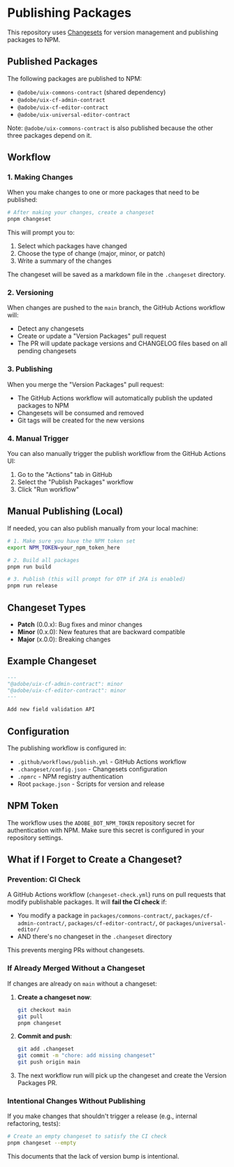 # Publishing Packages

This repository uses [Changesets](https://github.com/changesets/changesets) for version management and publishing packages to NPM.

## Published Packages

The following packages are published to NPM:
- `@adobe/uix-commons-contract` (shared dependency)
- `@adobe/uix-cf-admin-contract`
- `@adobe/uix-cf-editor-contract`
- `@adobe/uix-universal-editor-contract`

Note: `@adobe/uix-commons-contract` is also published because the other three packages depend on it.

## Workflow

### 1. Making Changes

When you make changes to one or more packages that need to be published:

```bash
# After making your changes, create a changeset
pnpm changeset
```

This will prompt you to:
1. Select which packages have changed
2. Choose the type of change (major, minor, or patch)
3. Write a summary of the changes

The changeset will be saved as a markdown file in the `.changeset` directory.

### 2. Versioning

When changes are pushed to the `main` branch, the GitHub Actions workflow will:
- Detect any changesets
- Create or update a "Version Packages" pull request
- The PR will update package versions and CHANGELOG files based on all pending changesets

### 3. Publishing

When you merge the "Version Packages" pull request:
- The GitHub Actions workflow will automatically publish the updated packages to NPM
- Changesets will be consumed and removed
- Git tags will be created for the new versions

### 4. Manual Trigger

You can also manually trigger the publish workflow from the GitHub Actions UI:
1. Go to the "Actions" tab in GitHub
2. Select the "Publish Packages" workflow
3. Click "Run workflow"

## Manual Publishing (Local)

If needed, you can also publish manually from your local machine:

```bash
# 1. Make sure you have the NPM token set
export NPM_TOKEN=your_npm_token_here

# 2. Build all packages
pnpm run build

# 3. Publish (this will prompt for OTP if 2FA is enabled)
pnpm run release
```

## Changeset Types

- **Patch** (0.0.x): Bug fixes and minor changes
- **Minor** (0.x.0): New features that are backward compatible
- **Major** (x.0.0): Breaking changes

## Example Changeset

```markdown
---
"@adobe/uix-cf-admin-contract": minor
"@adobe/uix-cf-editor-contract": minor
---

Add new field validation API
```

## Configuration

The publishing workflow is configured in:
- `.github/workflows/publish.yml` - GitHub Actions workflow
- `.changeset/config.json` - Changesets configuration
- `.npmrc` - NPM registry authentication
- Root `package.json` - Scripts for version and release

## NPM Token

The workflow uses the `ADOBE_BOT_NPM_TOKEN` repository secret for authentication with NPM. Make sure this secret is configured in your repository settings.

## What if I Forget to Create a Changeset?

### Prevention: CI Check

A GitHub Actions workflow (`changeset-check.yml`) runs on pull requests that modify publishable packages. It will **fail the CI check** if:
- You modify a package in `packages/commons-contract/`, `packages/cf-admin-contract/`, `packages/cf-editor-contract/`, or `packages/universal-editor/`
- AND there's no changeset in the `.changeset` directory

This prevents merging PRs without changesets.

### If Already Merged Without a Changeset

If changes are already on `main` without a changeset:

1. **Create a changeset now**:
   ```bash
   git checkout main
   git pull
   pnpm changeset
   ```

2. **Commit and push**:
   ```bash
   git add .changeset
   git commit -m "chore: add missing changeset"
   git push origin main
   ```

3. The next workflow run will pick up the changeset and create the Version Packages PR.

### Intentional Changes Without Publishing

If you make changes that shouldn't trigger a release (e.g., internal refactoring, tests):

```bash
# Create an empty changeset to satisfy the CI check
pnpm changeset --empty
```

This documents that the lack of version bump is intentional.

